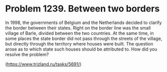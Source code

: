 # Problem 1239. Between two borders

In 1998, the governments of Belgium and the Netherlands decided to clarify the border between their states. Right on the border line was the small village of Barle, divided between the two countries. At the same time, in some places the state border did not pass through the streets of the village, but directly through the territory where houses were built. The question arose as to which state such houses should be attributed to. How did you resolve the problem?

(https://www.trizland.ru/tasks/5691/)